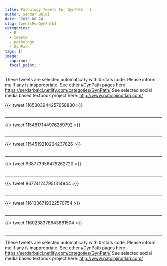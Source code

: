 ```yaml
---
title: Pathology Tweets For GynPath - 1
author: Serdar Balci
date: '2019-08-24'
slug: tweetsForGynPath1
categories:
  - R
  - tweets
  - pathology
  - GynPath
tags: []
image:
  caption: ''
  focal_point: ''
---
```



These tweets are selected automatically with #rstats code. Please inform me if any is inappropriate.
See other #GynPath pages here: https://serdarbalci.netlify.com/categories/GynPath/ 
See selected social media based textbook project here: http://www.patolojinotlari.com/

{{< tweet 1165303944257658880 >}}
<br>
<br>
<hr>
{{< tweet 1154817144976289792 >}}
<br>
<br>
<hr>
{{< tweet 1154519210204237826 >}}
<br>
<br>
<hr>
{{< tweet 938773956479262720 >}}
<br>
<br>
<hr>
{{< tweet 867741247951314944 >}}
<br>
<br>
<hr>
{{< tweet 1161336719322570754 >}}
<br>
<br>
<hr>
{{< tweet 1160238378643861504 >}}
<br>
<br>
<hr>


These tweets are selected automatically with #rstats code. Please inform me if any is inappropriate.
See other #GynPath pages here: https://serdarbalci.netlify.com/categories/GynPath/ 
See selected social media based textbook project here: http://www.patolojinotlari.com/
